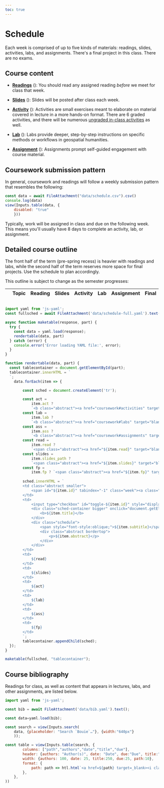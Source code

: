 ```yaml
---
toc: true
---
```

<head>
    <script src="https://kit.fontawesome.com/cd46d92837.js" crossorigin="anonymous"></script>
</head>

# Schedule

Each week is comprised of up to five kinds of materials: readings, slides, activities, labs, and assignments. There's a final project in this class. There are no exams.

## Course content

* **[Readings](#course-bibliography)** (<i class="fa-solid fa-book smaller"></i>): You should read any assigned reading *before* we meet for class that week.

* **[Slides](#detailed-course-outline)** (<i class="fa-solid fa-person-chalkboard smaller"></i>): Slides will be posted after class each week.

* **[Activity](coursework#activities)** (<i class="fa-solid fa-pen smaller"></i>): Activities are small exercises meant to elaborate on material covered in lecture in a more hands-on format. There are 6 graded activities, and there will be numerous [ungraded in-class activities](coursework#in-class) as well.

* **[Lab](coursework#labs)** (<i class="fa-solid fa-computer smaller"></i>): Labs provide deeper, step-by-step instructions on specific methods or workflows in geospatial humanities.

* **[Assignment](coursework#assignments)** (<i class="fa-solid fa-compass-drafting smaller"></i>): Assignments prompt self-guided engagement with course material.

## Coursework submission pattern

In general, coursework and readings will follow a weekly submission pattern that resembles the following:

```js
const data = await FileAttachment("data/schedule.csv").csv()
console.log(data)
view(Inputs.table(data, {
    disabled: "true"
    }))
```

Typically, work will be assigned in class and due on the following week. This means you'll usually have 8 days to complete an activity, lab, or assignment.

## Detailed course outline

The front half of the term (pre-spring recess) is heavier with readings and labs, while the second half of the term reserves more space for final projects. Use the schedule to plan accordingly.

This outline is subject to change as the semester progresses:

<div class="headless noselect">
    <table>
        <thead>
            <tr>
                <th></th>
                <th>Topic</th>
                <th>Reading</th>
                <th>Slides</th>
                <th>Activity</th>
                <th>Lab</th>
                <th>Assignment</th>
                <th>Final</th>
            </tr>
        </thead>
        <tbody id="tablecontainer">
        </tbody>
    </table>
</div>

```js

import yaml from 'js-yaml';
const fullsched = await FileAttachment('data/schedule-full.yaml').text();

async function maketable(response, part) {
  try {
    const data = yaml.load(response);
    rendertable(data, part)
  } catch (error) {
    console.error('Error loading YAML file:', error);
  }
}

function rendertable(data, part) {
  const tablecontainer = document.getElementById(part);
  tablecontainer.innerHTML = `
  `;
    data.forEach(item => {

        const sched = document.createElement('tr');

        const act =
            item.act ?
            `<b class="abstract"><a href="coursework#activities" target="blank" class="fa-solid fa-pen icon"></a></b>` : `<b class="abstract gray"><i class="fa-solid fa-pen"></i></b>`;
        const lab =
            item.lab ?
            `<b class="abstract"><a href="coursework#labs" target="blank" class="fa-solid fa-computer icon"></a></b>` : `<b class="abstract gray"><i class="fa-solid fa-computer"></i></b>`;
        const ass =
            item.ass ?
            `<b class="abstract"><a href="coursework#assignments" target="blank" class="fa-solid fa-compass-drafting icon"></a></b>` : `<b class="abstract gray"><i class="fa-solid fa-compass-drafting"></i></b>`;
        const read =
            item.read ?
            `<span class="abstract"><a href="${item.read}" target="blank" class="fa-solid fa-book icon"></a></span>` : `<span class="abstract"><i class="gray fa-solid fa-book"></i></span>`;
        const slides =
            item.slides_path ?
            `<span class="abstract"><a href="${item.slides}" target="blank" class="fa-solid fa-person-chalkboard"></a></span>` : `<span class="abstract"><i class="gray fa-solid fa-person-chalkboard"></i></span>`;
        const fp =
            item.fp ? `<span class="abstract"><a href="${item.fp}" target="blank" class="fa-solid fa-diagram-project"></a></span>` : `<span class="abstract"><i class="gray fa-solid fa-diagram-project"></i></span>`
        
        sched.innerHTML = `
        <td class="abstract smaller">
            <span id="${item.id}" tabindex="-1" class="week"><a class="observablehq-header-anchor" href="#${item.id}">${item.week}</a> • ${item.date}</span>
        </td>
        <td>
            <input type="checkbox" id="toggle-${item.id}" style="display: none;">
            <div class="sched-container bigger" onclick="document.getElementById('toggle-${item.id}').click();">
                <b>${item.title}</b>
            </div>
            <div class="schedule">
                <span style="font-style:oblique;">${item.subtitle}</span>
                <div class="abstract bordertop">
                    <p>${item.abstract}</p>
                </div>
            </div>
        </td>
        <td>
            ${read}
        </td>
        <td>
            ${slides}
        </td>
        <td>
            ${act}
        </td>
        <td>
            ${lab}
        </td>
        <td>
            ${ass}
        </td>
        <td>
            ${fp}
        </td>
        `;
        tablecontainer.appendChild(sched);
  });
}

maketable(fullsched, "tablecontainer");

```

## Course bibliography

Readings for class, as well as content that appears in lectures, labs, and other assignments, are listed below.

```js
import yaml from 'js-yaml';

const bib = await FileAttachment('data/bib.yaml').text();

const data=yaml.load(bib);

const search = view(Inputs.search(
    data, {placeholder: "Search `Bouie`…"}, {width:"640px"}
    ));
```

```js
const table = view(Inputs.table(search, {
        columns: ["path","authors","date","title","due"],
        header: {authors: "Author(s)", date: "Date", due:"Due", title:"Title", path:""},
        width: {authors: 100, date: 25, title:250, due:25, path:10},
        format: {
            path: path => htl.html`<a href=${path} target=_blank><i class="fa-solid fa-book smaller"></i></a>`
        },
    },
))
```

<!-- ```js
console.log(window.location.hash)
const hash = document.getElementById(window.location.hash.substring(1));
console.log(hash)
hash.style.backgroundColor = 'black';
``` -->